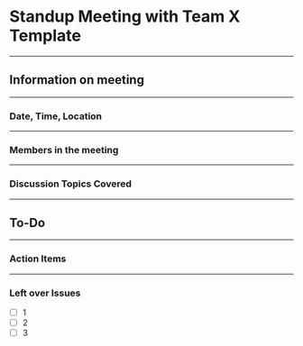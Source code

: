 # Standup Meeting with Team X Template
***
## Information on meeting
***
### Date, Time, Location
***
### Members in the meeting
***
### Discussion Topics Covered
***
## To-Do
***
### Action Items
***
### Left over Issues 
- [ ] 1
- [ ] 2
- [ ] 3
